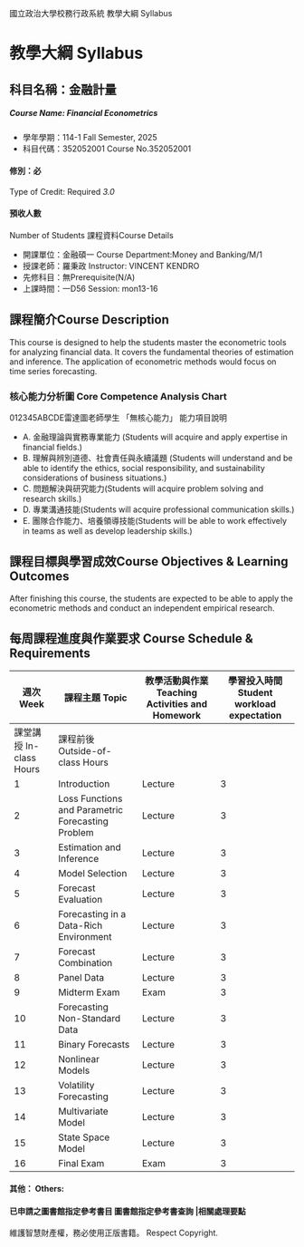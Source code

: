 國立政治大學校務行政系統 教學大綱 Syllabus
# 教學大綱 Syllabus
##  科目名稱：金融計量 
#####  Course Name: Financial Econometrics
  * 學年學期：114-1 Fall Semester, 2025 
  * 科目代碼：352052001 Course No.352052001
#### 修別：必
Type of Credit: Required 
_3.0_
#### 預收人數
Number of Students
課程資料Course Details
  * 開課單位：金融碩一 Course Department:Money and Banking/M/1 
  * 授課老師：羅秉政 Instructor: VINCENT KENDRO 
  * 先修科目：無Prerequisite(N/A)
  * 上課時間：一D56 Session: mon13-16
##  課程簡介Course Description
This course is designed to help the students master the econometric tools for analyzing financial data. It covers the fundamental theories of estimation and inference. The application of econometric methods would focus on time series forecasting.
###  核心能力分析圖 Core Competence Analysis Chart
012345ABCDE雷達圖老師學生
「無核心能力」 
能力項目說明
  * A. 金融理論與實務專業能力 (Students will acquire and apply expertise in financial fields.)
  * B. 理解與辨別道德、社會責任與永續議題 (Students will understand and be able to identify the ethics, social responsibility, and sustainability considerations of business situations.)
  * C. 問題解決與研究能力(Students will acquire problem solving and research skills.)
  * D. 專業溝通技能(Students will acquire professional communication skills.)
  * E. 團隊合作能力、培養領導技能(Students will be able to work effectively in teams as well as develop leadership skills.)
##  課程目標與學習成效Course Objectives & Learning Outcomes 
After finishing this course, the students are expected to be able to apply the econometric methods and conduct an independent empirical research.
##  每周課程進度與作業要求 Course Schedule & Requirements
週次 Week |  課程主題 Topic |  教學活動與作業 Teaching Activities and Homework |  學習投入時間 Student workload expectation  
---|---|---|---  
課堂講授 In-class Hours |  課程前後 Outside-of-class Hours  
1 |  Introduction |  Lecture |  3 |  0  
2 |  Loss Functions and  Parametric Forecasting Problem |  Lecture |  3 |  5  
3 |  Estimation and Inference |  Lecture |  3 |  5  
4 |  Model Selection |  Lecture |  3 |  5  
5 |  Forecast Evaluation |  Lecture |  3 |  5  
6 |  Forecasting in a Data-Rich Environment |  Lecture |  3 |  5  
7 |  Forecast Combination |  Lecture |  3 |  5  
8 |  Panel Data |  Lecture |  3 |  5  
9 | Midterm Exam |  Exam |  3 |  15  
10 |  Forecasting Non-Standard Data |  Lecture |  3 |  5  
11 |  Binary Forecasts |  Lecture |  3 |  5  
12 |  Nonlinear Models |  Lecture |  3 |  5  
13 |  Volatility Forecasting |  Lecture |  3 |  5  
14 |  Multivariate Model |  Lecture |  3 |  5  
15 |  State Space Model |  Lecture |  3 |  5  
16 |  Final Exam |  Exam |  3 |  15  
####  其他： Others:
####  已申請之圖書館指定參考書目  圖書館指定參考書查詢 |相關處理要點
維護智慧財產權，務必使用正版書籍。 Respect Copyright.